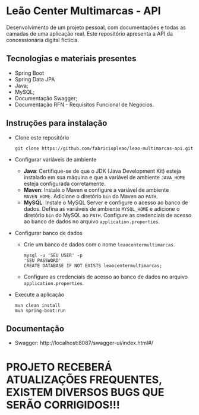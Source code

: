 # Leão Center Multimarcas - API
Desenvolvimento de um projeto pessoal, com documentações e todas as camadas de uma aplicação real. Este repositório apresenta a API da concessionária digital fictícia.

## Tecnologias e materiais presentes
 - Spring Boot
 - Spring Data JPA
 - Java;
 - MySQL;
 - Documentação Swagger;
 - Documentação RFN - Requisitos Funcional de Negócios.

## Instruções para instalação
 - Clone este repositório
   
       git clone https://github.com/fabriciopleao/leao-multimarcas-api.git
 
 - Configurar variáveis de ambiente
   - **Java**: Certifique-se de que o JDK (Java Development Kit) esteja instalado em sua máquina e que a variável de ambiente `JAVA_HOME` esteja configurada corretamente.
   - **Maven**: Instale o Maven e configure a variável de ambiente `MAVEN_HOME`. Adicione o diretório `bin` do Maven ao `PATH`.
   - **MySQL**: Instale o MySQL Server e configure o acesso ao banco de dados. Defina as variáveis de ambiente `MYSQL_HOME` e adicione o diretório `bin` do MySQL ao `PATH`. Configure as credenciais de acesso ao banco de dados no arquivo `application.properties`.
 - Configurar banco de dados
   - Crie um banco de dados com o nome `leaocentermultimarcas`.

         mysql -u 'SEU USER' -p
         'SEU PASSWORD'
         CREATE DATABASE IF NOT EXISTS leaocentermultimarcas;
     
   - Configure as credenciais de acesso ao banco de dados no arquivo `application.properties`.
  - Execute a aplicação

        mvn clean install
        mvn spring-boot:run

## Documentação
  - Swagger: http://localhost:8087/swagger-ui/index.html#/
    
# PROJETO RECEBERÁ ATUALIZAÇÕES FREQUENTES, EXISTEM DIVERSOS BUGS QUE SERÃO CORRIGIDOS!!!

